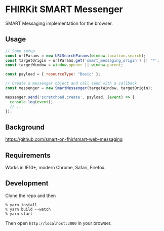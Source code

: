 # FHIRKit SMART Messenger

SMART Messaging implementation for the browser.

## Usage

```javascript
// Some setup
const urlParams = new URLSearchParams(window.location.search);
const targetOrigin = urlParams.get('smart_messaging_origin') || '*';
const targetWindow = window.opener || window.parent;

const payload = { resourceType: "Basic" };

// Create a messenger object and call send with a callback
const messenger = new SmartMessenger(targetWindow, targetOrigin);

messenger.send('scratchpad.create', payload, (event) => {
  console.log(event);
  // ...
});
```

## Background

https://github.com/smart-on-fhir/smart-web-messaging

## Requirements

Works in IE10+, modern Chrome, Safari, Firefox.

## Development

Clone the repo and then

```
% yarn install
% yarn build --watch
% yarn start
```

Then open `http://localhost:3000` in your browser.
